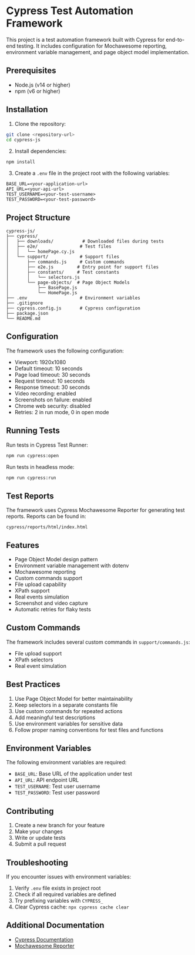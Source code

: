 # Cypress Test Automation Framework

This project is a test automation framework built with Cypress for end-to-end testing. It includes configuration for Mochawesome reporting, environment variable management, and page object model implementation.

## Prerequisites

- Node.js (v14 or higher)
- npm (v6 or higher)

## Installation

1. Clone the repository:
```bash
git clone <repository-url>
cd cypress-js
```

2. Install dependencies:
```bash
npm install
```

3. Create a `.env` file in the project root with the following variables:
```plaintext
BASE_URL=<your-application-url>
API_URL=<your-api-url>
TEST_USERNAME=<your-test-username>
TEST_PASSWORD=<your-test-password>
```

## Project Structure

```
cypress-js/
├── cypress/
│   ├── downloads/           # Downloaded files during tests
│   ├── e2e/                # Test files
│   │   └── homePage.cy.js
│   └── support/            # Support files
│       ├── commands.js     # Custom commands
│       ├── e2e.js         # Entry point for support files
│       ├── constants/     # Test constants
│       │   └── selectors.js
│       └── page-objects/  # Page Object Models
│           ├── BasePage.js
│           └── HomePage.js
├── .env                    # Environment variables
├── .gitignore
├── cypress.config.js       # Cypress configuration
├── package.json
└── README.md
```

## Configuration

The framework uses the following configuration:

- Viewport: 1920x1080
- Default timeout: 10 seconds
- Page load timeout: 30 seconds
- Request timeout: 10 seconds
- Response timeout: 30 seconds
- Video recording: enabled
- Screenshots on failure: enabled
- Chrome web security: disabled
- Retries: 2 in run mode, 0 in open mode

## Running Tests

Run tests in Cypress Test Runner:
```bash
npm run cypress:open
```

Run tests in headless mode:
```bash
npm run cypress:run
```

## Test Reports

The framework uses Cypress Mochawesome Reporter for generating test reports. Reports can be found in:
```
cypress/reports/html/index.html
```

## Features

- Page Object Model design pattern
- Environment variable management with dotenv
- Mochawesome reporting
- Custom commands support
- File upload capability
- XPath support
- Real events simulation
- Screenshot and video capture
- Automatic retries for flaky tests

## Custom Commands

The framework includes several custom commands in `support/commands.js`:
- File upload support
- XPath selectors
- Real event simulation

## Best Practices

1. Use Page Object Model for better maintainability
2. Keep selectors in a separate constants file
3. Use custom commands for repeated actions
4. Add meaningful test descriptions
5. Use environment variables for sensitive data
6. Follow proper naming conventions for test files and functions

## Environment Variables

The following environment variables are required:
- `BASE_URL`: Base URL of the application under test
- `API_URL`: API endpoint URL
- `TEST_USERNAME`: Test user username
- `TEST_PASSWORD`: Test user password

## Contributing

1. Create a new branch for your feature
2. Make your changes
3. Write or update tests
4. Submit a pull request

## Troubleshooting

If you encounter issues with environment variables:
1. Verify `.env` file exists in project root
2. Check if all required variables are defined
3. Try prefixing variables with `CYPRESS_`
4. Clear Cypress cache: `npx cypress cache clear`

## Additional Documentation

- [Cypress Documentation](https://docs.cypress.io)
- [Mochawesome Reporter](https://github.com/adamgruber/mochawesome)
